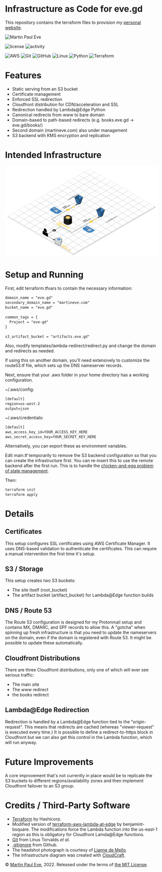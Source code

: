 # Infrastructure as Code for eve.gd
This repository contains the terraform files to provision my [personal website](https://eve.gd).

![Martin Paul Eve](https://eve.gd/images/header_new.jpg)

![license](https://img.shields.io/github/license/martinpauleve/meve-iac) ![activity](https://img.shields.io/github/last-commit/MartinPaulEve/meve-iac) 

![AWS](https://img.shields.io/badge/AWS-%23FF9900.svg?style=for-the-badge&logo=amazon-aws&logoColor=white) ![Git](https://img.shields.io/badge/git-%23F05033.svg?style=for-the-badge&logo=git&logoColor=white) ![GitHub](https://img.shields.io/badge/github-%23121011.svg?style=for-the-badge&logo=github&logoColor=white) ![Linux](https://img.shields.io/badge/Linux-FCC624?style=for-the-badge&logo=linux&logoColor=black) ![Python](https://img.shields.io/badge/python-3670A0?style=for-the-badge&logo=python&logoColor=ffdd54) ![Terraform](https://img.shields.io/badge/terraform-%235835CC.svg?style=for-the-badge&logo=terraform&logoColor=white) 


# Features
* Static serving from an S3 bucket
* Certificate management
* Enforced SSL redirection
* Cloudfront distribution for CDN/acceleration and SSL
* Redirection handled by Lambda@Edge Python
* Canonical redirects from www to bare domain
* Domain-based to path-based redirects (e.g. books.eve.gd -> eve.gd/books/)
* Second domain (martineve.com) also under management
* S3 backend with KMS encryption and replication

# Intended Infrastructure
<img src="docs/resource_map.png?raw=true" alt="Infrastructure resource map"/>

# Setup and Running
First, edit terraform.tfvars to contain the necessary information:

    domain_name = "eve.gd"
    secondary_domain_name = "martineve.com"
    bucket_name = "eve.gd"
    
    common_tags = {
      Project = "eve-gd"
    }
    
    s3_artifact_bucket = "artifacts.eve.gd"

Also, modify templates/lambda-redirect/redirect.py and change the domain and redirects as needed.

If using this on another domain, you'll need extensively to customize the route53.tf file, which sets up the DNS nameserver records.

Next, ensure that your .aws folder in your home directory has a working configuration.

~/.aws/config:

    [default]
    region=us-west-2
    output=json

~/.aws/credentials:

    [default]
    aws_access_key_id=YOUR_ACCESS_KEY_HERE
    aws_secret_access_key=YOUR_SECRET_KEY_HERE

Alternatively, you can export these as environment variables.

Edit main.tf temporarily to remove the S3 backend configuration so that you can create the infrastructure first. You can re-insert this to use the remote backend after the first run. This is to handle the [chicken-and-egg problem of state management](https://blog.gruntwork.io/how-to-manage-terraform-state-28f5697e68fa).

Then:

    terraform init
    terraform apply

# Details

## Certificates
This setup configures SSL certificates using AWS Certificate Manager. It uses DNS-based validation to authenticate the certificates. This can require a manual intervention the first time it's setup.

## S3 / Storage
This setup creates two S3 buckets:

* The site itself (root_bucket)
* The artifact bucket (artifact_bucket) for Lambda@Edge function builds

## DNS / Route 53
The Route 53 configuration is designed for my Protonmail setup and contains MX, DMARC, and SPF records to allow this. A "gotcha" when spinning up fresh infrastructure is that you need to update the nameservers on the domain, even if the domain is registered with Route 53. It might be possible to update these automatically.

## Cloudfront Distributions
There are three Cloudfront distributions, only one of which will ever see serious traffic:

* The main site
* The www redirect
* the books redirect

## Lambda@Edge Redirection
Redirection is handled by a Lambda@Edge function tied to the "origin-request". This means that redirects are cached (whereas "viewer-request" is executed every time.) It is possible to define a redirect-to-https block in Cloudfront but we can also get this control in the Lambda function, which will run anyway.

# Future Improvements
A core improvement that's not currently in place would be to replicate the S3 buckets to different regions/availability zones and then implement Cloudfront failover to an S3 group. 

# Credits / Third-Party Software

* [Terraform](https://www.terraform.io/) by Hashicorp.
* Modified version of [terraform-aws-lambda-at-edge](https://github.com/transcend-io/terraform-aws-lambda-at-edge) by benjamint-bsquare. The modifications force the Lambda function into the us-east-1 region as this is obligatory for Cloudfront Lamda@Edge functions.
* [Git](https://git-scm.com/) from Linus Torvalds _et al_.
* [.gitignore](https://github.com/github/gitignore) from Github.
* The headshot photograph is courtesy of [Lianne de Mello](https://twitter.com/liannedemello).
* The infrastructure diagram was created with [CloudCraft](https://app.cloudcraft.co/).

&copy; [Martin Paul Eve](mailto:martin@eve.gd), 2022. Released under the terms of [the MIT License](LICENSE).